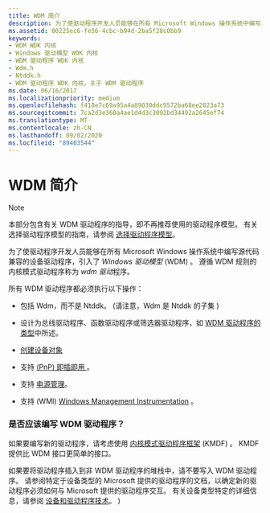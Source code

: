 ```yaml
---
title: WDM 简介
description: 为了使驱动程序开发人员能够在所有 Microsoft Windows 操作系统中编写源代码兼容的设备驱动程序，引入了 Windows 驱动模型 (WDM) 。 遵循 WDM 规则的内核模式驱动程序称为 WDM 驱动程序。
ms.assetid: 00225ec6-fe56-4cbc-b94d-2ba5f28c0bb9
keywords:
- WDM WDK 内核
- Windows 驱动模型 WDK 内核
- WDM 驱动程序 WDK 内核
- Wdm.h
- Ntddk.h
- WDM 驱动程序 WDK 内核，关于 WDM 驱动程序
ms.date: 06/16/2017
ms.localizationpriority: medium
ms.openlocfilehash: f418e7c69a95a4a89030ddc9572ba68ee2823a73
ms.sourcegitcommit: 7ca2d3e360a4ae1d4d3c3092bd34492a2645ef74
ms.translationtype: MT
ms.contentlocale: zh-CN
ms.lasthandoff: 09/02/2020
ms.locfileid: "89403544"
---
```

# <a name="introduction-to-wdm"></a>WDM 简介

> [!NOTE]
> 本部分包含有关 WDM 驱动程序的指导，即不再推荐使用的驱动程序模型。 有关选择驱动程序模型的指南，请参阅 [选择驱动程序模型](../gettingstarted/choosing-a-driver-model.md)。

为了使驱动程序开发人员能够在所有 Microsoft Windows 操作系统中编写源代码兼容的设备驱动程序，引入了 *Windows 驱动模型* (WDM) 。 遵循 WDM 规则的内核模式驱动程序称为 *wdm 驱动*程序。

所有 WDM 驱动程序都必须执行以下操作：

-   包括 Wdm，而不是 Ntddk。  (请注意，Wdm 是 Ntddk 的子集 ) 

-   设计为总线驱动程序、函数驱动程序或筛选器驱动程序，如 [WDM 驱动程序的类型](types-of-wdm-drivers.md)中所述。

-   [创建设备对象](creating-a-device-object.md)

-   支持 [ (PnP) 即插即用 ](introduction-to-plug-and-play.md)。

-   支持 [电源管理](./introduction-to-power-management.md)。

-   支持 (WMI) [Windows Management Instrumentation](implementing-wmi.md) 。

### <a name="should-you-write-a-wdm-driver"></a>是否应该编写 WDM 驱动程序？

如果要编写新的驱动程序，请考虑使用 [内核模式驱动程序框架](../wdf/index.md) (KMDF) 。 KMDF 提供比 WDM 接口更简单的接口。

如果要将驱动程序插入到非 WDM 驱动程序的堆栈中，请不要写入 WDM 驱动程序。 请参阅特定于设备类型的 Microsoft 提供的驱动程序的文档，以确定新的驱动程序必须如何与 Microsoft 提供的驱动程序交互。 有关设备类型特定的详细信息，请参阅 [设备和驱动程序技术](../index.yml)。 ) 